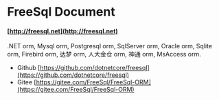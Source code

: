 
# FreeSql Document

#### [http://freesql.net](http://freesql.net)



 .NET orm, Mysql orm, Postgresql orm, SqlServer orm, Oracle orm, Sqlite orm, Firebird orm, 达梦 orm, 人大金仓 orm, 神通 orm, MsAccess orm.

 - Github [https://github.com/dotnetcore/freesql](https://github.com/dotnetcore/freesql)
 - Gitee [https://gitee.com/FreeSql/FreeSql-ORM](https://gitee.com/FreeSql/FreeSql-ORM)
